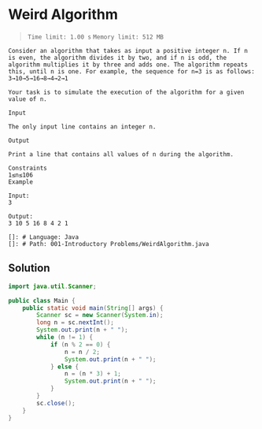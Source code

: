 # Weird Algorithm

> `Time limit: 1.00 s` `Memory limit: 512 MB`

```
Consider an algorithm that takes as input a positive integer n. If n is even, the algorithm divides it by two, and if n is odd, the algorithm multiplies it by three and adds one. The algorithm repeats this, until n is one. For example, the sequence for n=3 is as follows:
3→10→5→16→8→4→2→1

Your task is to simulate the execution of the algorithm for a given value of n.

Input

The only input line contains an integer n.

Output

Print a line that contains all values of n during the algorithm.

Constraints
1≤n≤106
Example

Input:
3

Output:
3 10 5 16 8 4 2 1
```

    []: # Language: Java
    []: # Path: 001-Introductory Problems/WeirdAlgorithm.java

## Solution

```java
import java.util.Scanner;

public class Main {
    public static void main(String[] args) {
        Scanner sc = new Scanner(System.in);
        long n = sc.nextInt();
        System.out.print(n + " ");
        while (n != 1) {
            if (n % 2 == 0) {
                n = n / 2;
                System.out.print(n + " ");
            } else {
                n = (n * 3) + 1;
                System.out.print(n + " ");
            }
        }
        sc.close();
    }
}
```
